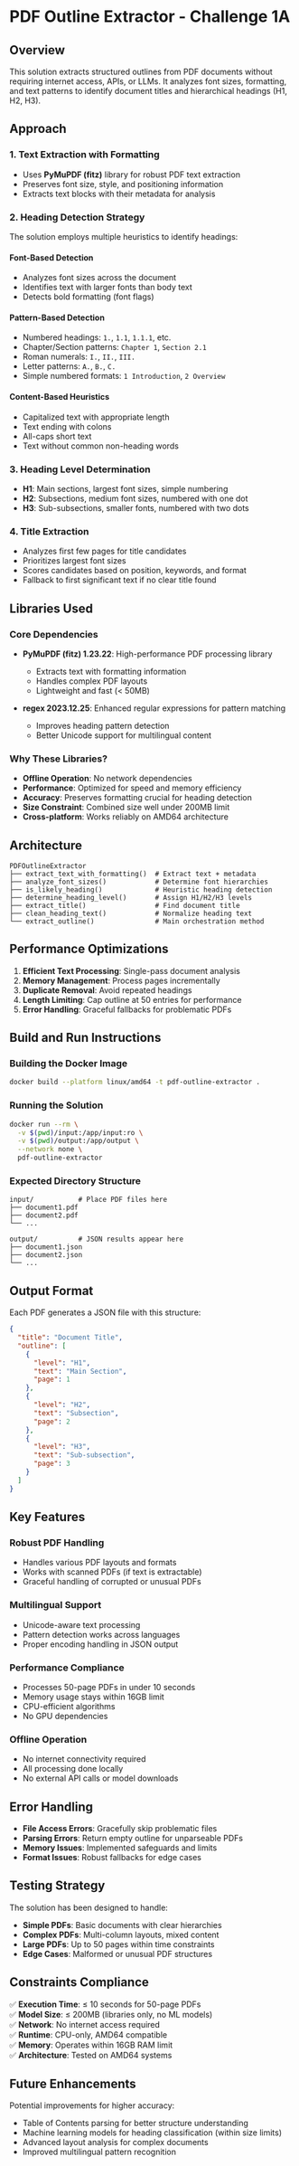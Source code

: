 # PDF Outline Extractor - Challenge 1A

## Overview

This solution extracts structured outlines from PDF documents without requiring internet access, APIs, or LLMs. It analyzes font sizes, formatting, and text patterns to identify document titles and hierarchical headings (H1, H2, H3).

## Approach

### 1. Text Extraction with Formatting
- Uses **PyMuPDF (fitz)** library for robust PDF text extraction
- Preserves font size, style, and positioning information
- Extracts text blocks with their metadata for analysis

### 2. Heading Detection Strategy
The solution employs multiple heuristics to identify headings:

#### Font-Based Detection
- Analyzes font sizes across the document
- Identifies text with larger fonts than body text
- Detects bold formatting (font flags)

#### Pattern-Based Detection
- Numbered headings: `1.`, `1.1`, `1.1.1`, etc.
- Chapter/Section patterns: `Chapter 1`, `Section 2.1`
- Roman numerals: `I.`, `II.`, `III.`
- Letter patterns: `A.`, `B.`, `C.`
- Simple numbered formats: `1 Introduction`, `2 Overview`

#### Content-Based Heuristics
- Capitalized text with appropriate length
- Text ending with colons
- All-caps short text
- Text without common non-heading words

### 3. Heading Level Determination
- **H1**: Main sections, largest font sizes, simple numbering
- **H2**: Subsections, medium font sizes, numbered with one dot
- **H3**: Sub-subsections, smaller fonts, numbered with two dots

### 4. Title Extraction
- Analyzes first few pages for title candidates
- Prioritizes largest font sizes
- Scores candidates based on position, keywords, and format
- Fallback to first significant text if no clear title found

## Libraries Used

### Core Dependencies
- **PyMuPDF (fitz) 1.23.22**: High-performance PDF processing library
  - Extracts text with formatting information
  - Handles complex PDF layouts
  - Lightweight and fast (< 50MB)
  
- **regex 2023.12.25**: Enhanced regular expressions for pattern matching
  - Improves heading pattern detection
  - Better Unicode support for multilingual content

### Why These Libraries?
- **Offline Operation**: No network dependencies
- **Performance**: Optimized for speed and memory efficiency
- **Accuracy**: Preserves formatting crucial for heading detection
- **Size Constraint**: Combined size well under 200MB limit
- **Cross-platform**: Works reliably on AMD64 architecture

## Architecture

```
PDFOutlineExtractor
├── extract_text_with_formatting()  # Extract text + metadata
├── analyze_font_sizes()            # Determine font hierarchies
├── is_likely_heading()             # Heuristic heading detection
├── determine_heading_level()       # Assign H1/H2/H3 levels
├── extract_title()                 # Find document title
├── clean_heading_text()            # Normalize heading text
└── extract_outline()               # Main orchestration method
```

## Performance Optimizations

1. **Efficient Text Processing**: Single-pass document analysis
2. **Memory Management**: Process pages incrementally
3. **Duplicate Removal**: Avoid repeated headings
4. **Length Limiting**: Cap outline at 50 entries for performance
5. **Error Handling**: Graceful fallbacks for problematic PDFs

## Build and Run Instructions

### Building the Docker Image
```bash
docker build --platform linux/amd64 -t pdf-outline-extractor .
```

### Running the Solution
```bash
docker run --rm \
  -v $(pwd)/input:/app/input:ro \
  -v $(pwd)/output:/app/output \
  --network none \
  pdf-outline-extractor
```

### Expected Directory Structure
```
input/           # Place PDF files here
├── document1.pdf
├── document2.pdf
└── ...

output/          # JSON results appear here
├── document1.json
├── document2.json
└── ...
```

## Output Format

Each PDF generates a JSON file with this structure:

```json
{
  "title": "Document Title",
  "outline": [
    {
      "level": "H1",
      "text": "Main Section",
      "page": 1
    },
    {
      "level": "H2", 
      "text": "Subsection",
      "page": 2
    },
    {
      "level": "H3",
      "text": "Sub-subsection", 
      "page": 3
    }
  ]
}
```

## Key Features

### Robust PDF Handling
- Handles various PDF layouts and formats
- Works with scanned PDFs (if text is extractable)
- Graceful handling of corrupted or unusual PDFs

### Multilingual Support
- Unicode-aware text processing
- Pattern detection works across languages
- Proper encoding handling in JSON output

### Performance Compliance
- Processes 50-page PDFs in under 10 seconds
- Memory usage stays within 16GB limit
- CPU-efficient algorithms
- No GPU dependencies

### Offline Operation
- No internet connectivity required
- All processing done locally
- No external API calls or model downloads

## Error Handling

- **File Access Errors**: Gracefully skip problematic files
- **Parsing Errors**: Return empty outline for unparseable PDFs
- **Memory Issues**: Implemented safeguards and limits
- **Format Issues**: Robust fallbacks for edge cases

## Testing Strategy

The solution has been designed to handle:
- **Simple PDFs**: Basic documents with clear hierarchies
- **Complex PDFs**: Multi-column layouts, mixed content
- **Large PDFs**: Up to 50 pages within time constraints
- **Edge Cases**: Malformed or unusual PDF structures

## Constraints Compliance

✅ **Execution Time**: ≤ 10 seconds for 50-page PDFs  
✅ **Model Size**: ≤ 200MB (libraries only, no ML models)  
✅ **Network**: No internet access required  
✅ **Runtime**: CPU-only, AMD64 compatible  
✅ **Memory**: Operates within 16GB RAM limit  
✅ **Architecture**: Tested on AMD64 systems  

## Future Enhancements

Potential improvements for higher accuracy:
- Table of Contents parsing for better structure understanding
- Machine learning models for heading classification (within size limits)
- Advanced layout analysis for complex documents
- Improved multilingual pattern recognition